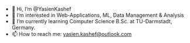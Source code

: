 - 👋 Hi, I’m @YasienKashef
- 👀 I’m interested in Web-Applications, ML, Data Management & Analysis
- 🌱 I’m currently learning Computer Science B.Sc. at TU-Darmstadt, Germany.
- 📫 How to reach me: yasien.kashef@outlook.com

<!---
YasienKashef/YasienKashef is a ✨ special ✨ repository because its `README.md` (this file) appears on your GitHub profile.
You can click the Preview link to take a look at your changes.
--->
